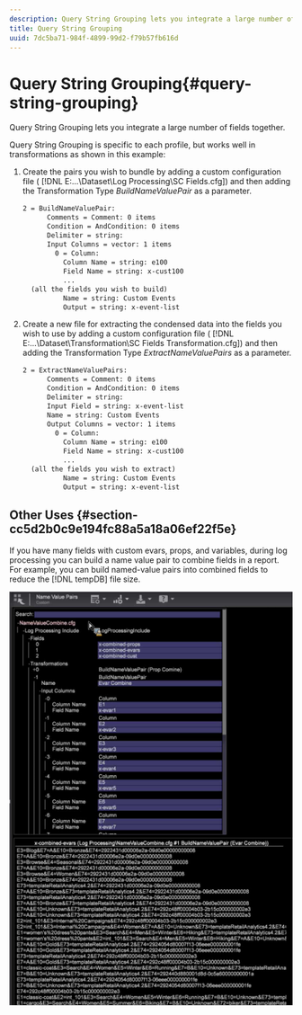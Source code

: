 ```yaml
---
description: Query String Grouping lets you integrate a large number of fields together.
title: Query String Grouping
uuid: 7dc5ba71-984f-4899-99d2-f79b57fb616d
---
```


# Query String Grouping{#query-string-grouping}

Query String Grouping lets you integrate a large number of fields together.

Query String Grouping is specific to each profile, but works well in transformations as shown in this example:

1. Create the pairs you wish to bundle by adding a custom configuration file ( [!DNL E:\...\Dataset\Log Processing\SC Fields.cfg]) and then adding the Transformation Type *BuildNameValuePair* as a parameter. 

   ```
   2 = BuildNameValuePair:  
         Comments = Comment: 0 items 
         Condition = AndCondition: 0 items 
         Delimiter = string:  
         Input Columns = vector: 1 items 
           0 = Column:  
             Column Name = string: e100 
             Field Name = string: x-cust100 
             ...  
     (all the fields you wish to build)
             Name = string: Custom Events 
             Output = string: x-event-list       
   ```

1. Create a new file for extracting the condensed data into the fields you wish to use by adding a custom configuration file ( [!DNL E:\...\Dataset\Transformation\SC Fields Transformation.cfg]) and then adding the Transformation Type *ExtractNameValuePairs* as a parameter. 

   ```
   2 = ExtractNameValuePairs:  
         Comments = Comment: 0 items 
         Condition = AndCondition: 0 items 
         Delimiter = string:  
         Input Field = string: x-event-list 
         Name = string: Custom Events 
         Output Columns = vector: 1 items 
           0 = Column:  
             Column Name = string: e100 
             Field Name = string: x-cust100 
             ...  
     (all the fields you wish to extract) 
             Name = string: Custom Events 
             Output = string: x-event-list   
   ```

## Other Uses {#section-cc5d2b0c9e194fc88a5a18a06ef22f5e}

If you have many fields with custom evars, props, and variables, during log processing you can build a name value pair to combine fields in a report. For example, you can build named-value pairs into combined fields to reduce the [!DNL tempDB] file size.

![](assets/query_string_grouping.png)

